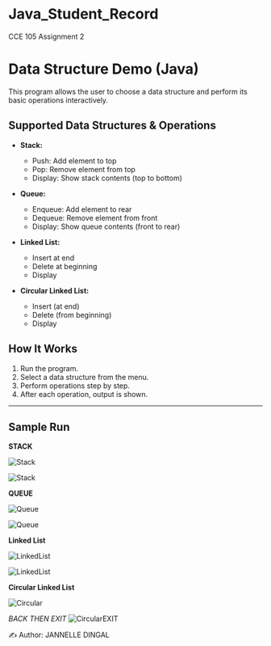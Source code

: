 # Java_Student_Record
CCE 105 Assignment 2

# Data Structure Demo (Java)

This program allows the user to choose a data structure and perform its basic operations interactively.

## Supported Data Structures & Operations

- **Stack:**  
  - Push: Add element to top  
  - Pop: Remove element from top  
  - Display: Show stack contents (top to bottom)

- **Queue:**  
  - Enqueue: Add element to rear  
  - Dequeue: Remove element from front  
  - Display: Show queue contents (front to rear)

- **Linked List:**  
  - Insert at end  
  - Delete at beginning  
  - Display

- **Circular Linked List:**  
  - Insert (at end)  
  - Delete (from beginning)  
  - Display

## How It Works

1. Run the program.  
2. Select a data structure from the menu.  
3. Perform operations step by step.  
4. After each operation, output is shown.

---
## Sample Run

**STACK**

![Stack](<img width="295" height="576" alt="image" src="https://github.com/user-attachments/assets/73685fb2-d7bb-4702-9945-4cc720c1588e" />)

![Stack](<img width="294" height="316" alt="image" src="https://github.com/user-attachments/assets/b85b65c8-5305-4f79-8ea9-6021d09dc3fe" />)


**QUEUE**

![Queue](<img width="290" height="578" alt="image" src="https://github.com/user-attachments/assets/0fd36d50-5dac-49b1-ab6e-3b8a65e47678" />)

![Queue](<img width="285" height="191" alt="image" src="https://github.com/user-attachments/assets/b88fa7af-45d4-4a84-94fa-52e78235d684" />)


**Linked List**

![LinkedList](<img width="296" height="577" alt="image" src="https://github.com/user-attachments/assets/a2930fc8-56d1-4aff-900e-21a767614e29" />)

![LinkedList](<img width="296" height="517" alt="image" src="https://github.com/user-attachments/assets/69a0c281-7cb4-46e9-9363-1dbaa64e9227" />)


**Circular Linked List**

![Circular](<img width="294" height="574" alt="image" src="https://github.com/user-attachments/assets/e0e3e869-9b83-45bf-afe1-ea06ac84fd06" />)


*BACK THEN EXIT*
![CircularEXIT](<img width="311" height="218" alt="image" src="https://github.com/user-attachments/assets/7356d279-b3fc-460a-bcd8-6dcebeea6d1f" />
)



✍️ Author: JANNELLE DINGAL
